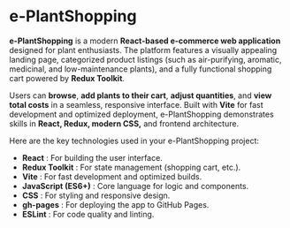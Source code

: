 # e-PlantShopping

**e-PlantShopping** is a modern **React-based e-commerce web application** designed for plant enthusiasts. The platform features a visually appealing landing page, categorized product listings (such as air-purifying, aromatic, medicinal, and low-maintenance plants), and a fully functional shopping cart powered by **Redux Toolkit**. 

Users can **browse**, **add plants to their cart**, **adjust quantities**, and **view total costs** in a seamless, responsive interface. Built with **Vite** for fast development and optimized deployment, e-PlantShopping demonstrates skills in **React, Redux, modern CSS,** and frontend architecture.

Here are the key technologies used in your e-PlantShopping project:

* **React** : For building the user interface.
* **Redux Toolkit** : For state management (shopping cart, etc.).
* **Vite** : For fast development and optimized builds.
* **JavaScript (ES6+)** : Core language for logic and components.
* **CSS** : For styling and responsive design.
* **gh-pages** : For deploying the app to GitHub Pages.
* **ESLint** : For code quality and linting.
